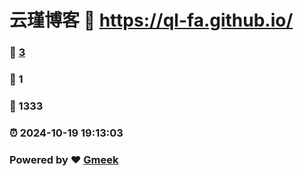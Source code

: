 # 云瑾博客 :link: https://ql-fa.github.io/ 
### :page_facing_up: [3](https://ql-fa.github.io//tag.html) 
### :speech_balloon: 1 
### :hibiscus: 1333 
### :alarm_clock: 2024-10-19 19:13:03 
### Powered by :heart: [Gmeek](https://github.com/Meekdai/Gmeek)
